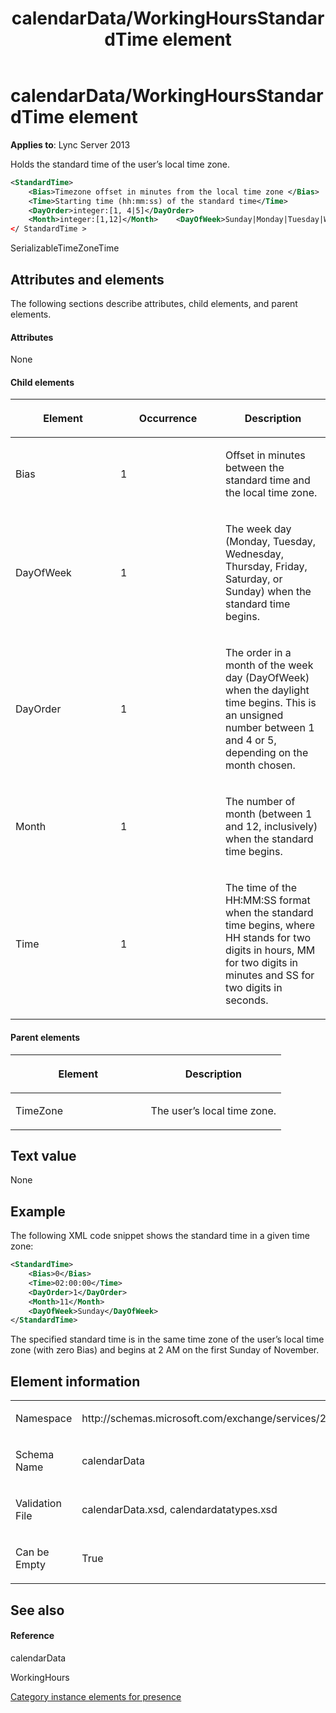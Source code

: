 ﻿---
title: calendarData/WorkingHoursStandardTime element
TOCTitle: calendarData/WorkingHoursStandardTime element
ms:assetid: b36836d1-e42c-400e-ab14-d8d7b0653b27
ms:mtpsurl: https://msdn.microsoft.com/library/Dn454696(v=office.15)
ms:contentKeyID: 57093366
ms.date: 07/24/2014
mtps_version: v=office.15
dev_langs:
- xml
---

# calendarData/WorkingHoursStandardTime element


**Applies to**: Lync Server 2013

Holds the standard time of the user’s local time zone.

```xml
<StandardTime>
    <Bias>Timezone offset in minutes from the local time zone </Bias>
    <Time>Starting time (hh:mm:ss) of the standard time</Time>
    <DayOrder>integer:[1, 4|5]</DayOrder>
    <Month>integer:[1,12]</Month>    <DayOfWeek>Sunday|Monday|Tuesday|Wednseday|Thursday|Friday|Saturday </DayOfWeek>
</ StandardTime >
```

SerializableTimeZoneTime

## Attributes and elements

The following sections describe attributes, child elements, and parent elements.

#### Attributes

None

#### Child elements

<table>
<colgroup>
<col style="width: 33%" />
<col style="width: 33%" />
<col style="width: 33%" />
</colgroup>
<thead>
<tr class="header">
<th><p>Element</p></th>
<th><p>Occurrence</p></th>
<th><p>Description</p></th>
</tr>
</thead>
<tbody>
<tr class="odd">
<td><p>Bias</p></td>
<td><p>1</p></td>
<td><p>Offset in minutes between the standard time and the local time zone.</p></td>
</tr>
<tr class="even">
<td><p>DayOfWeek</p></td>
<td><p>1</p></td>
<td><p>The week day (Monday, Tuesday, Wednesday, Thursday, Friday, Saturday, or Sunday) when the standard time begins.</p></td>
</tr>
<tr class="odd">
<td><p>DayOrder</p></td>
<td><p>1</p></td>
<td><p>The order in a month of the week day (DayOfWeek) when the daylight time begins. This is an unsigned number between 1 and 4 or 5, depending on the month chosen.</p></td>
</tr>
<tr class="even">
<td><p>Month</p></td>
<td><p>1</p></td>
<td><p>The number of month (between 1 and 12, inclusively) when the standard time begins.</p></td>
</tr>
<tr class="odd">
<td><p>Time</p></td>
<td><p>1</p></td>
<td><p>The time of the HH:MM:SS format when the standard time begins, where HH stands for two digits in hours, MM for two digits in minutes and SS for two digits in seconds.</p></td>
</tr>
</tbody>
</table>


#### Parent elements

<table>
<colgroup>
<col style="width: 50%" />
<col style="width: 50%" />
</colgroup>
<thead>
<tr class="header">
<th><p>Element</p></th>
<th><p>Description</p></th>
</tr>
</thead>
<tbody>
<tr class="odd">
<td><p>TimeZone</p></td>
<td><p>The user’s local time zone.</p></td>
</tr>
</tbody>
</table>


## Text value

None

## Example

The following XML code snippet shows the standard time in a given time zone:

```xml
<StandardTime>
    <Bias>0</Bias>
    <Time>02:00:00</Time>
    <DayOrder>1</DayOrder>
    <Month>11</Month>
    <DayOfWeek>Sunday</DayOfWeek>
</StandardTime>
```

The specified standard time is in the same time zone of the user’s local time zone (with zero Bias) and begins at 2 AM on the first Sunday of November.

## Element information

<table>
<colgroup>
<col style="width: 50%" />
<col style="width: 50%" />
</colgroup>
<tbody>
<tr class="odd">
<td><p>Namespace</p></td>
<td><p>http://schemas.microsoft.com/exchange/services/2006/types</p></td>
</tr>
<tr class="even">
<td><p>Schema Name</p></td>
<td><p>calendarData</p></td>
</tr>
<tr class="odd">
<td><p>Validation File</p></td>
<td><p>calendarData.xsd, calendardatatypes.xsd</p></td>
</tr>
<tr class="even">
<td><p>Can be Empty</p></td>
<td><p>True</p></td>
</tr>
</tbody>
</table>


## See also

#### Reference

calendarData

WorkingHours

[Category instance elements for presence](category-instance-elements-for-presence.md)

